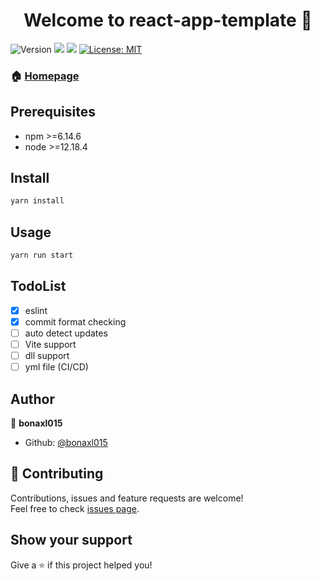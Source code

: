<h1 align="center">Welcome to react-app-template 👋</h1>
<p>
  <img alt="Version" src="https://img.shields.io/badge/version-1.0.0-blue.svg?cacheSeconds=2592000" />
  <img src="https://img.shields.io/badge/npm-%3E%3D6.14.6-blue.svg" />
  <img src="https://img.shields.io/badge/node-%3E%3D12.18.4-blue.svg" />
  <a href="#" target="_blank">
    <img alt="License: MIT" src="https://img.shields.io/badge/License-MIT-yellow.svg" />
  </a>
</p>

### 🏠 [Homepage](https://github.com/bonaxl015/react-app-template)

## Prerequisites

- npm >=6.14.6
- node >=12.18.4

## Install

```sh
yarn install
```

## Usage

```sh
yarn run start
```

## TodoList
- [x] eslint
- [x] commit format checking
- [ ] auto detect updates
- [ ] Vite support
- [ ] dll support
- [ ] yml file (CI/CD)

## Author

👤 **bonaxl015**

* Github: [@bonaxl015](https://github.com/bonaxl015)

## 🤝 Contributing

Contributions, issues and feature requests are welcome!
<br />
Feel free to check [issues page](https://github.com/bonaxl015/react-app-template/issues). 

## Show your support

Give a ⭐️ if this project helped you!
